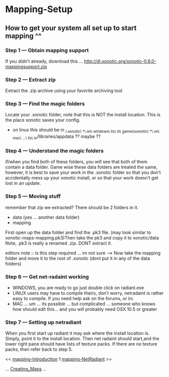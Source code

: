 Mapping-Setup
=============

How to get your system all set up to start mapping \^\^
-------------------------------------------------------

### Step 1 — Obtain mapping support

If you didn’t already, download this … http://dl.xonotic.org/xonotic-0.6.0-mappingsupport.zip

### Step 2 — Extract zip

Extract the .zip archive using your favorite archiving tool

### Step 3 — Find the magic folders

Locate your .xonotic folder, note that this is NOT the install location. This is the place xonotic saves your config.

-   on linux this should be in <sub>/.xonotic\\ 
    \*\\ on\\ windows\\ its\\ in\\ games\\xonotic\\ 
    \*\\ on\\ mac\\ …\\ its\\ in</sub>/libraries/appdata ?? maybe ??

### Step 4 — Understand the magic folders

if/when you find both of these folders, you will see that both of them contain a data folder. Game wise these data folders are treated the same, however, it is best to save your work in the .xonotic folder so that you don’t accidentally mess up your xonotic install, or so that your work doesn’t get lost in an update.

### Step 5 — Moving stuff

remember that zip we extracted? There should be 2 folders in it.

-   data (yes … another data folder)
-   mapping

First open up the data folder and find the .pk3 file. (may look similar to xonotic-maps-mapping.pk3)Then take the pk3 and copy it to xonotic/data Note, .pk3 is really a renamed .zip. DONT extract it.

editors note :: is this step required … im not sure —\> Now take the mapping folder and move it to the root of .xonotic (dont put it in any of the data folders)

### Step 6 — Get net-radaint working

-   WINDOWS, you are ready to go just double click on radiant.exe
-   LINUX users may have to compile theirs, don’t worry, netradaint is rather easy to compile. If you need help ask on the forums, or irc
-   MAC … um … its possible … but complicated … someone who knows how should edit this… and you will probably need OSX 10.5 or greater

### Step 7 — Setting up netradiant

When you first start up radiant it may ask where the install location is. Simply, point it to the install location. Then net radaint should start,and the lower right pane should have lists of texture packs. If there are no texture packs, then refer back to step 5.

\<\< [mapping-Introduction](mapping-Introduction) 1 [mapping-NetRadiant](mapping-NetRadiant) \>\>

… [Creating\_Maps](Creating\_Maps) …
